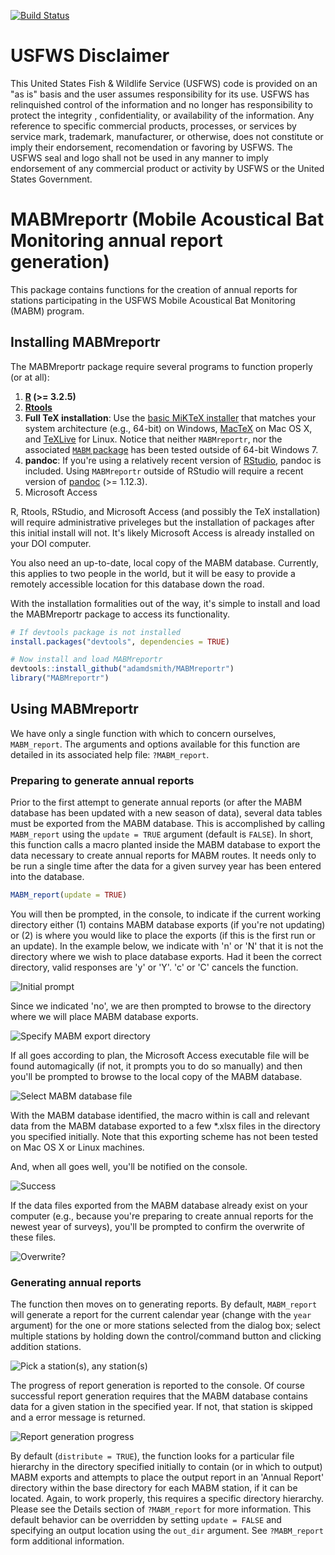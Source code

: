 [![Build Status](https://travis-ci.org/adamdsmith/MABMreportr.png)](https://travis-ci.org/adamdsmith/MABMreportr)

<!-- README.md is generated from README.Rmd. Please edit that file -->
USFWS Disclaimer
================

This United States Fish & Wildlife Service (USFWS) code is provided on an "as is" basis and the user assumes responsibility for its use. USFWS has relinquished control of the information and no longer has responsibility to protect the integrity , confidentiality, or availability of the information. Any reference to specific commercial products, processes, or services by service mark, trademark, manufacturer, or otherwise, does not constitute or imply their endorsement, recomendation or favoring by USFWS. The USFWS seal and logo shall not be used in any manner to imply endorsement of any commercial product or activity by USFWS or the United States Government.

MABMreportr (Mobile Acoustical Bat Monitoring annual report generation)
=======================================================================

This package contains functions for the creation of annual reports for stations participating in the USFWS Mobile Acoustical Bat Monitoring (MABM) program.

Installing MABMreportr
----------------------

The MABMreportr package require several programs to function properly (or at all):

1.  **[R](https://www.r-project.org/) (&gt;= 3.2.5)**
2.  **[Rtools](https://cran.r-project.org/bin/windows/Rtools/)**
3.  **Full TeX installation**: Use the [basic MiKTeX installer](http://miktex.org/download) that matches your system architecture (e.g., 64-bit) on Windows, [MacTeX](https://tug.org/mactex/mactex-download.html) on Mac OS X, and [TeXLive](https://www.tug.org/texlive/doc/texlive-en/texlive-en.html#x1-140003) for Linux. Notice that neither `MABMreportr`, nor the associated [`MABM` package](https://github.com/adamdsmith/MABM) has been tested outside of 64-bit Windows 7.
4.  **pandoc**: If you're using a relatively recent version of [RStudio](https://www.rstudio.com/products/rstudio/download/preview/), pandoc is included. Using `MABMreportr` outside of RStudio will require a recent version of [pandoc](http://pandoc.org/installing.html) (&gt;= 1.12.3).
5.  Microsoft Access

R, Rtools, RStudio, and Microsoft Access (and possibly the TeX installation) will require administrative priveleges but the installation of packages after this initial install will not. It's likely Microsoft Access is already installed on your DOI computer.

You also need an up-to-date, local copy of the MABM database. Currently, this applies to two people in the world, but it will be easy to provide a remotely accessible location for this database down the road.

With the installation formalities out of the way, it's simple to install and load the MABMreportr package to access its functionality.

``` r
# If devtools package is not installed
install.packages("devtools", dependencies = TRUE)

# Now install and load MABMreportr
devtools::install_github("adamdsmith/MABMreportr")
library("MABMreportr")
```

Using MABMreportr
-----------------

We have only a single function with which to concern ourselves, `MABM_report`. The arguments and options available for this function are detailed in its associated help file: `?MABM_report`.

### Preparing to generate annual reports

Prior to the first attempt to generate annual reports (or after the MABM database has been updated with a new season of data), several data tables must be exported from the MABM database. This is accomplished by calling `MABM_report` using the `update = TRUE` argument (default is `FALSE`). In short, this function calls a macro planted inside the MABM database to export the data necessary to create annual reports for MABM routes. It needs only to be run a single time after the data for a given survey year has been entered into the database.

``` r
MABM_report(update = TRUE)
```

You will then be prompted, in the console, to indicate if the current working directory either (1) contains MABM database exports (if you're not updating) or (2) is where you would like to place the exports (if this is the first run or an update). In the example below, we indicate with 'n' or 'N' that it is not the directory where we wish to place database exports. Had it been the correct directory, valid responses are 'y' or 'Y'. 'c' or 'C' cancels the function.

![Initial prompt](./README-figs/MABM_initial_prompt.png)

Since we indicated 'no', we are then prompted to browse to the directory where we will place MABM database exports.

![Specify MABM export directory](./README-figs/MABM_export_location.png)

If all goes according to plan, the Microsoft Access executable file will be found automagically (if not, it prompts you to do so manually) and then you'll be prompted to browse to the local copy of the MABM database.

![Select MABM database file](./README-figs/select_MABM_database.png)

With the MABM database identified, the macro within is call and relevant data from the MABM database exported to a few \*.xlsx files in the directory you specified initially. Note that this exporting scheme has not been tested on Mac OS X or Linux machines.

And, when all goes well, you'll be notified on the console.

![Success](./README-figs/MABM_export_success.png)

If the data files exported from the MABM database already exist on your computer (e.g., because you're preparing to create annual reports for the newest year of surveys), you'll be prompted to confirm the overwrite of these files.

![Overwrite?](./README-figs/replace_existing.png)

### Generating annual reports

The function then moves on to generating reports. By default, `MABM_report` will generate a report for the current calendar year (change with the `year` argument) for the one or more stations selected from the dialog box; select multiple stations by holding down the control/command button and clicking addition stations.

![Pick a station(s), any station(s)](./README-figs/select_stations.png)

The progress of report generation is reported to the console. Of course successful report generation requires that the MABM database contains data for a given station in the specified year. If not, that station is skipped and a error message is returned.

![Report generation progress](./README-figs/reports_complete.png)

By default (`distribute = TRUE`), the function looks for a particular file hierarchy in the directory specified initially to contain (or in which to output) MABM exports and attempts to place the output report in an 'Annual Report' directory within the base directory for each MABM station, if it can be located. Again, to work properly, this requires a specific directory hierarchy. Please see the Details section of `?MABM_report` for more information. This default behavior can be overridden by setting `update = FALSE` and specifying an output location using the `out_dir` argument. See `?MABM_report` form additional information.
